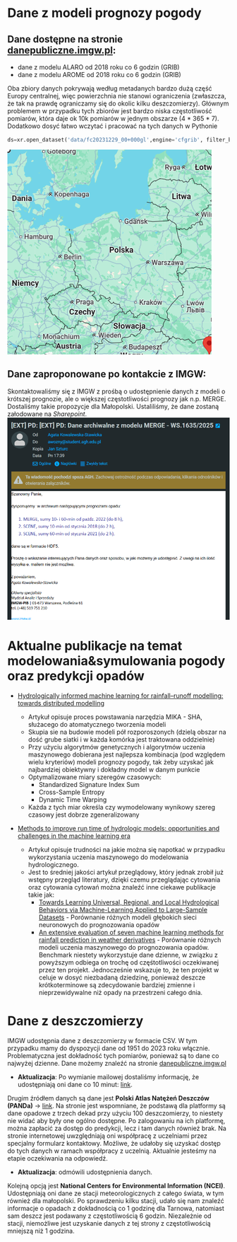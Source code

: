 # Dane z modeli prognozy pogody

## Dane dostępne na stronie [danepubliczne.imgw.pl](https://danepubliczne.imgw.pl/pl/datastore):
- dane z modelu ALARO od 2018 roku co 6 godzin (GRIB)
- dane z modelu AROME od 2018 roku co 6 godzin (GRIB)
  
Oba zbiory danych pokrywają według metadanych bardzo dużą część Europy centralnej, więc powierzchnia nie stanowi ograniczenia (zwłaszcza, że tak na prawdę ograniczamy się do okolic kilku deszczomierzy). Głównym problemem w przypadku tych zbiorów jest bardzo niska częstotliwość pomiarów, która daje ok 10k pomiarów w jednym obszarze (4 * 365 * 7). Dodatkowo dosyć łatwo wczytać i pracować na tych danych w Pythonie 

```python
ds=xr.open_dataset('data/fc20231229_00+000gl',engine='cfgrib', filter_by_keys={'typeOfLevel': 'meanSea'})
```
![alt text](image-1.png)

## Dane zaproponowane po kontakcie z IMGW:
Skontaktowaliśmy się z IMGW z prośbą o udostępnienie danych z modeli o krótszej prognozie, ale o większej częstotliwości prognozy jak n.p. MERGE. Dostaliśmy takie propozycje dla Małopolski. Ustaliliśmy, że dane zostaną załodowane na _Sharepoint_.
![alt text](image.png)


# Aktualne publikacje na temat modelowania&symulowania pogody oraz predykcji opadów

- [Hydrologically informed machine learning for rainfall–runoff modelling: towards distributed modelling](http://hess.copernicus.org/articles/25/4373/2021/hess-25-4373-2021.html)
  - Artykuł opisuje proces powstawania narzędzia MIKA - SHA, służacego do atomatycznego tworzenia modeli
  - Skupia sie na budowie modeli pół rozporoszonych (dzielą obszar na dość grube siatki i w każda komórka jest traktowana oddzielnie)
  - Przy użyciu algorytmów genetycznych i algorytmów uczenia maszynowego dobierana jest najlepsza kombinacja (pod względem wielu kryteriów) modeli prognozy pogody, tak żeby uzyskać jak najbardziej obiektywny i dokładny model w danym punkcie
  - Optymalizowane miary szeregów czasowych:
    - Standardized Signature Index Sum
    - Cross-Sample Entropy
    - Dynamic Time Warping
  - Każda z tych miar określa czy wymodelowany wynikowy szereg czasowy jest dobrze zgeneralizowany

- [Methods to improve run time of hydrologic models: opportunities and challenges in the machine learning era](https://arxiv.org/pdf/2408.02242)
  - Artykuł opisuje trudności na jakie można się napotkać w przypadku wykorzystania uczenia maszynowego do modelowania hydrologicznego.
  - Jest to średniej jakości artykuł przeglądowy, który jednak zrobił już wstępny przegląd literatury, dzięki czemu przeglądając cytowania oraz cytowania cytowań można znaleźć inne ciekawe publikacje takie jak:
    - [Towards Learning Universal, Regional, and Local Hydrological
Behaviors via Machine-Learning Applied to Large-Sample Datasets](https://arxiv.org/pdf/1907.08456) - Porównanie różnych modeli głębokich sieci neuronowych do prognozowania opadów
    - [An extensive evaluation of seven machine learning methods for
rainfall prediction in weather derivatives](https://www.kampouridis.net/papers/ESWA2017-AcceptedManuscript.pdf) - Porównanie różnych modeli uczenia maszynowego do prognozowania opadów. Benchmark niestety wykorzystuje dane dzienne, w związku z powyższym odbiega on trochę od częśtotliwości oczekiwanej przez ten projekt. Jednocześnie wskazuje to, że ten projekt w celuje w dosyć niezbadaną dziedzinę, ponieważ deszcze krótkoterminowe są zdecydowanie bardziej zmienne i nieprzewidywalne niż opady na przestrzeni całego dnia.
    


# Dane z deszczomierzy

IMGW udostępnia dane z deszczomierzy w formacie CSV. W tym przypadku mamy do dyspozycji dane od 1951 do 2023 roku włącznie. Problematyczna jest dokładność tych pomiarów, ponieważ są to dane co najwyżej dzienne. Dane możemy znaleźć na stronie [danepubliczne.imgw.pl](https://danepubliczne.imgw.pl/data/dane_pomiarowo_obserwacyjne/dane_hydrologiczne/dobowe/)
- **Aktualizacja**: Po wymianie mailowej dostaliśmy informację, że udostępniają oni dane co 10 minut: [link](https://danepubliczne.imgw.pl/pl/datastore?product=Hydro).

Drugim źródłem danych są dane jest **Polski Atlas Natężeń Deszczów (PANDa)** -> [link](https://atlaspanda.pl/#). Na stronie jest wspomniane, że podstawą dla platformy są dane opadowe z trzech dekad przy użyciu 100 deszczomierzy, to niestety nie widać aby były one ogólno dostępne. Po zalogowaniu na ich platformę, można zapłacić za dostęp do predykcji, lecz i tam danych również brak. Na stronie internetowej uwzględniają oni współpracę z uczelniami przez specjalny formularz kontaktowy. Możliwe, że udałoby się uzyskać dostęp do tych danych w ramach współpracy z uczelnią. Aktualnie jesteśmy na etapie oczekiwania na odpowiedź. 
- **Aktualizacja**: odmówili udostępnienia danych.

Kolejną opcją jest **National Centers for Environmental Information (NCEI)**. Udostępniają oni dane ze stacji meteorologicznych z całego świata, w tym również dla małopolski. Po sprawdzeniu kilku stacji, udało się nam znaleźć informacje o opadach z dokładnością co 1 godzinę dla Tarnowa, natomiast sam deszcz jest podawany z częstotliwością 6 godzin. Niezależnie od stacji, niemożliwe jest uzyskanie danych z tej strony z częstotliwością mniejszą niż 1 godzina.